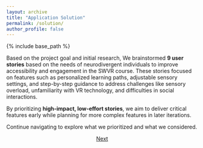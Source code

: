 ```yaml
---
layout: archive
title: "Application Solution"
permalink: /solution/
author_profile: false
---
```


{% include base_path %}

Based on the project goal and initial research, We brainstormed **9 user stories** based on the needs of neurodivergent individuals to improve accessibility and engagement in the SWVR course. These stories focused on features such as personalized learning paths, adjustable sensory settings, and step-by-step guidance to address challenges like sensory overload, unfamiliarity with VR technology, and difficulties in social interactions.

By prioritizing **high-impact, low-effort stories**, we aim to deliver critical features early while planning for more complex features in later iterations.

Continue navigating to explore what we prioritized and what we considered.

<p style="text-align:center"><a href="https://socialwisevr-cmu.github.io/user-stories">Next</a></p>
